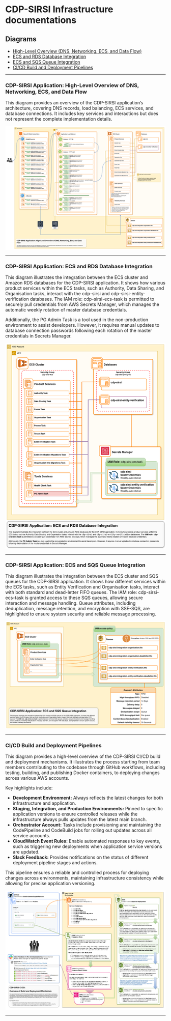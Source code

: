 # CDP-SIRSI Infrastructure documentations

## Diagrams

- [High-Level Overview (DNS, Networking, ECS, and Data Flow)](#cdp-sirsi-application-high-level-overview-of-dns-networking-ecs-and-data-flow)
- [ECS and RDS Database Integration](#cdp-sirsi-application-ecs-and-rds-database-integration)
- [ECS and SQS Queue Integration](#cdp-sirsi-application-ecs-and-sqs-queue-integration)
- [CI/CD Build and Deployment Pipelines](#cicd-build-and-deployment-pipelines)

---

### CDP-SIRSI Application: High-Level Overview of DNS, Networking, ECS, and Data Flow

This diagram provides an overview of the CDP-SIRSI application’s architecture, covering DNS records, load balancing, ECS services, and database connections. It includes key services and interactions but does not represent the complete implementation details.

![CDP-SIRSI-HLO-DNS-NET-ECS-DATA](./diagrams/CDP-SIRSI-HLO-DNS-NET-ECS-DATA.png)

---

### CDP-SIRSI Application: ECS and RDS Database Integration

This diagram illustrates the integration between the ECS cluster and Amazon RDS databases for the CDP-SIRSI application. It shows how various product services within the ECS tasks, such as Authority, Data Sharing, and Organisation tasks, interact with the cdp-sirsi and cdp-sirsi-entity-verification databases. The IAM role: cdp-sirsi-ecs-task is permitted to securely pull credentials from AWS Secrets Manager, which manages the automatic weekly rotation of master database credentials.

Additionally, the PG Admin Task is a tool used in the non-production environment to assist developers. However, it requires manual updates to database connection passwords following each rotation of the master credentials in Secrets Manager.

![CDP-SIRSI-ECS-RDS](./diagrams/CDP-SIRSI-ECS-RDS.png)

---

### CDP-SIRSI Application: ECS and SQS Queue Integration

This diagram illustrates the integration between the ECS cluster and SQS queues for the CDP-SIRSI application. It shows how different services within the ECS tasks, such as Entity Verification and Organisation tasks, interact with both standard and dead-letter FIFO queues. The IAM role: cdp-sirsi-ecs-task is granted access to these SQS queues, allowing secure interaction and message handling. Queue attributes, including deduplication, message retention, and encryption with SSE-SQS, are highlighted to ensure system security and reliable message processing.

![CDP-SIRSI-ECS-SQS](./diagrams/CDP-SIRSI-ECS-SQS.png)

---

### CI/CD Build and Deployment Pipelines

This diagram provides a high-level overview of the CDP-SIRSI CI/CD build and deployment mechanisms. It illustrates the process starting from team members contributing to the codebase through GitHub workflows, including testing, building, and publishing Docker containers, to deploying changes across various AWS accounts.

Key highlights include:

- **Development Environment:** Always reflects the latest changes for both infrastructure and application.
- **Staging, Integration, and Production Environments:** Pinned to specific application versions to ensure controlled releases while the infrastructure always pulls updates from the latest main branch.
- **Orchestrator Account:** Tasks include provisioning and maintaining the CodePipeline and CodeBuild jobs for rolling out updates across all service accounts.
- **CloudWatch Event Rules:** Enable automated responses to key events, such as triggering new deployments when application service versions are updated.
- **Slack Feedback:** Provides notifications on the status of different deployment pipeline stages and actions.

This pipeline ensures a reliable and controlled process for deploying changes across environments, maintaining infrastructure consistency while allowing for precise application versioning.

![CDP-SIRSI-CI-CD](./diagrams/CDP-SIRSI-CI-CD.png)

---